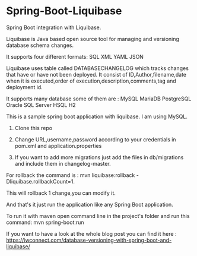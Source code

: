 # Spring-Boot-Liquibase
Spring Boot integration with Liquibase.


Liquibase is Java based open source tool for managing and versioning database
schema changes.

It supports four different formats:
SQL
XML
YAML
JSON

Liquibase uses table called DATABASECHANGELOG which tracks changes that have or have not been deployed.
It consist of ID,Author,filename,date when it is executed,order of execution,description,comments,tag and deployment id.

It supports many database some of them are :
MySQL
MariaDB
PostgreSQL
Oracle
SQL Server
HSQL
H2

This is a sample spring boot application with liquibase.
I am using MySQL.

1. Clone this repo
2. Change URL,username,password according to your credentials in pom.xml and
application.properties
   
3. If you want to add more migrations just add the files in db/migrations and include them in changelog-master.

For rollback the command is : mvn liquibase:rollback -Dliquibase.rollbackCount=1.

This will rollback 1 change,you can modify it.

And that's it just run the application like any Spring Boot application.

To run it with maven open command line in the project's folder and run this 
command: mvn spring-boot:run

If you want to have a look at the whole blog post you can find it here : https://iwconnect.com/database-versioning-with-spring-boot-and-liquibase/



